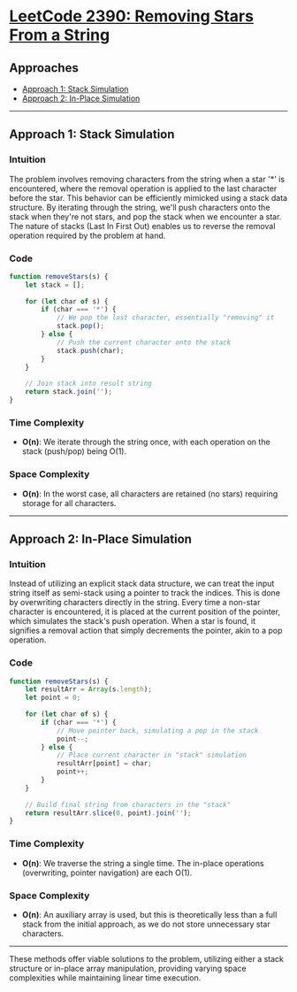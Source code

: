 # [LeetCode 2390: Removing Stars From a String](https://leetcode.com/problems/removing-stars-from-a-string/)

## Approaches
- [Approach 1: Stack Simulation](#approach-1-stack-simulation)
- [Approach 2: In-Place Simulation](#approach-2-in-place-simulation)

---

## Approach 1: Stack Simulation

### Intuition
The problem involves removing characters from the string when a star '*' is encountered, where the removal operation is applied to the last character before the star. This behavior can be efficiently mimicked using a stack data structure. By iterating through the string, we'll push characters onto the stack when they're not stars, and pop the stack when we encounter a star. The nature of stacks (Last In First Out) enables us to reverse the removal operation required by the problem at hand.

### Code
```javascript
function removeStars(s) {
    let stack = [];
    
    for (let char of s) {
        if (char === '*') {
            // We pop the last character, essentially "removing" it 
            stack.pop();
        } else {
            // Push the current character onto the stack
            stack.push(char);
        }
    }
    
    // Join stack into result string
    return stack.join('');
}
```

### Time Complexity
- **O(n)**: We iterate through the string once, with each operation on the stack (push/pop) being O(1).

### Space Complexity
- **O(n)**: In the worst case, all characters are retained (no stars) requiring storage for all characters.

---

## Approach 2: In-Place Simulation

### Intuition
Instead of utilizing an explicit stack data structure, we can treat the input string itself as semi-stack using a pointer to track the indices. This is done by overwriting characters directly in the string. Every time a non-star character is encountered, it is placed at the current position of the pointer, which simulates the stack's push operation. When a star is found, it signifies a removal action that simply decrements the pointer, akin to a pop operation.

### Code
```javascript
function removeStars(s) {
    let resultArr = Array(s.length);
    let point = 0;
    
    for (let char of s) {
        if (char === '*') {
            // Move pointer back, simulating a pop in the stack
            point--;
        } else {
            // Place current character in "stack" simulation
            resultArr[point] = char;
            point++;
        }
    }
    
    // Build final string from characters in the "stack"
    return resultArr.slice(0, point).join('');
}
```

### Time Complexity
- **O(n)**: We traverse the string a single time. The in-place operations (overwriting, pointer navigation) are each O(1).

### Space Complexity
- **O(n)**: An auxiliary array is used, but this is theoretically less than a full stack from the initial approach, as we do not store unnecessary star characters.

--- 

These methods offer viable solutions to the problem, utilizing either a stack structure or in-place array manipulation, providing varying space complexities while maintaining linear time execution.


